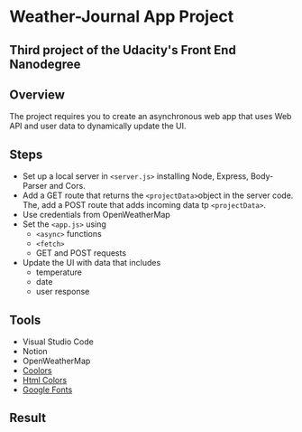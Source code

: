 # Weather-Journal App Project

## Third project of the Udacity's Front End Nanodegree

## Overview
The project requires you to create an asynchronous web app that uses Web API and user data to dynamically update the UI. 

## Steps
* Set up a local server in `<server.js>` installing Node, Express, Body-Parser and Cors.
* Add a GET route that returns the `<projectData>`object in the server code. The, add a POST route that adds incoming data tp `<projectData>`.
* Use credentials from OpenWeatherMap
* Set the `<app.js>` using
    * `<async>` functions
    * `<fetch>`
    * GET and POST requests
* Update the UI with data that includes
    * temperature
    * date
    * user response

## Tools
* Visual Studio Code
* Notion
* OpenWeatherMap
* [Coolors](https://coolors.co/)
* [Html Colors](https://htmlcolorcodes.com/)
* [Google Fonts](https://fonts.google.com/)

## Result





